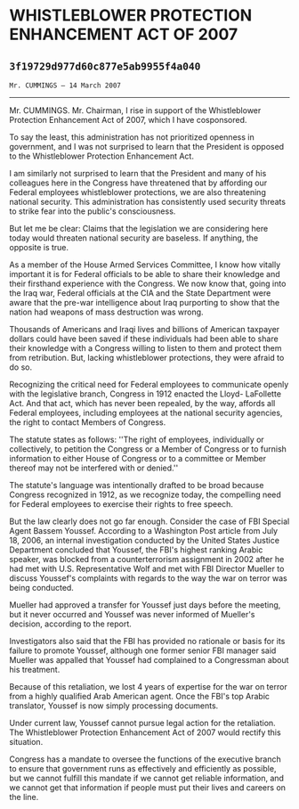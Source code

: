 # WHISTLEBLOWER PROTECTION ENHANCEMENT ACT OF 2007
## `3f19729d977d60c877e5ab9955f4a040`
`Mr. CUMMINGS — 14 March 2007`

---


Mr. CUMMINGS. Mr. Chairman, I rise in support of the Whistleblower 
Protection Enhancement Act of 2007, which I have cosponsored.

To say the least, this administration has not prioritized openness in 
government, and I was not surprised to learn that the President is 
opposed to the Whistleblower Protection Enhancement Act.

I am similarly not surprised to learn that the President and many of 
his colleagues here in the Congress have threatened that by affording 
our Federal employees whistleblower protections, we are also 
threatening national security. This administration has consistently 
used security threats to strike fear into the public's consciousness.

But let me be clear: Claims that the legislation we are considering 
here today would threaten national security are baseless. If anything, 
the opposite is true.

As a member of the House Armed Services Committee, I know how vitally 
important it is for Federal officials to be able to share their 
knowledge and their firsthand experience with the Congress. We now know 
that, going into the Iraq war, Federal officials at the CIA and the 
State Department were aware that the pre-war intelligence about Iraq 
purporting to show that the nation had weapons of mass destruction was 
wrong.

Thousands of Americans and Iraqi lives and billions of American 
taxpayer dollars could have been saved if these individuals had been 
able to share their knowledge with a Congress willing to listen to them 
and protect them from retribution. But, lacking whistleblower 
protections, they were afraid to do so.

Recognizing the critical need for Federal employees to communicate 
openly with the legislative branch, Congress in 1912 enacted the Lloyd-
LaFollette Act. And that act, which has never been repealed, by the 
way, affords all Federal employees, including employees at the national 
security agencies, the right to contact Members of Congress.

The statute states as follows: ''The right of employees, individually 
or collectively, to petition the Congress or a Member of Congress or to 
furnish information to either House of Congress or to a committee or 
Member thereof may not be interfered with or denied.''

The statute's language was intentionally drafted to be broad because 
Congress recognized in 1912, as we recognize today, the compelling need 
for Federal employees to exercise their rights to free speech.

But the law clearly does not go far enough. Consider the case of FBI 
Special Agent Bassem Youssef. According to a Washington Post article 
from July 18, 2006, an internal investigation conducted by the United 
States Justice Department concluded that Youssef, the FBI's highest 
ranking Arabic speaker, was blocked from a counterterrorism assignment 
in 2002 after he had met with U.S. Representative Wolf and met with FBI 
Director Mueller to discuss Youssef's complaints with regards to the 
way the war on terror was being conducted.

Mueller had approved a transfer for Youssef just days before the 
meeting, but it never occurred and Youssef was never informed of 
Mueller's decision, according to the report.

Investigators also said that the FBI has provided no rationale or 
basis for its failure to promote Youssef, although one former senior 
FBI manager said Mueller was appalled that Youssef had complained to a 
Congressman about his treatment.

Because of this retaliation, we lost 4 years of expertise for the war 
on terror from a highly qualified Arab American agent. Once the FBI's 
top Arabic translator, Youssef is now simply processing documents.

Under current law, Youssef cannot pursue legal action for the 
retaliation. The Whistleblower Protection Enhancement Act of 2007 would 
rectify this situation.

Congress has a mandate to oversee the functions of the executive 
branch to ensure that government runs as effectively and efficiently as 
possible, but we cannot fulfill this mandate if we cannot get reliable 
information, and we cannot get that information if people must put 
their lives and careers on the line.